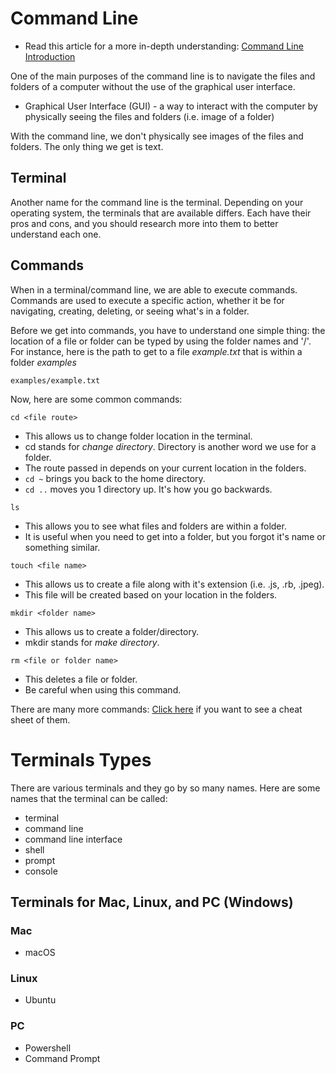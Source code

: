 # Command Line
* Read this article for a more in-depth understanding: [Command Line Introduction](https://developer.mozilla.org/en-US/docs/Learn/Tools_and_testing/Understanding_client-side_tools/Command_line#basic_built-in_terminal_commands)
  
One of the main purposes of the command line is to navigate the files and folders of a computer without the use of the graphical user interface.
- Graphical User Interface (GUI) - a way to interact with the computer by physically seeing the files and folders (i.e. image of a folder)
  
With the command line, we don't physically see images of the files and folders. The only thing we get is text.

## Terminal
Another name for the command line is the terminal. Depending on your operating system, the terminals that are available differs. Each have their pros and cons, and you should research more into them to better understand each one.

## Commands
When in a terminal/command line, we are able to execute commands. Commands are used to execute a specific action, whether it be for navigating, creating, deleting, or seeing what's in a folder.
  
Before we get into commands, you have to understand one simple thing: the location of a file or folder can be typed by using the folder names and '/'. For instance, here is the path to get to a file *example.txt* that is within a folder *examples*
```
examples/example.txt
```

Now, here are some common commands:
  
`cd <file route>` 
- This allows us to change folder location in the terminal.
- cd stands for *change directory*. Directory is another word we use for a folder.
- The route passed in depends on your current location in the folders.
- `cd ~` brings you back to the home directory.
- `cd ..` moves you 1 directory up. It's how you go backwards.

`ls`
- This allows you to see what files and folders are within a folder.
- It is useful when you need to get into a folder, but you forgot it's name or something similar.
  
`touch <file name>`
- This allows us to create a file along with it's extension (i.e. .js, .rb, .jpeg).
- This file will be created based on your location in the folders.

`mkdir <folder name>`
- This allows us to create a folder/directory.
- mkdir stands for *make directory*.
  
`rm <file or folder name>`
- This deletes a file or folder.
- Be careful when using this command.
  
There are many more commands: [Click here](https://www.git-tower.com/blog/command-line-cheat-sheet/) if you want to see a cheat sheet of them.

# Terminals Types
There are various terminals and they go by so many names. Here are some names that the terminal can be called:
- terminal
- command line
- command line interface
- shell
- prompt
- console
  
## Terminals for Mac, Linux, and PC (Windows)
### Mac
- macOS

### Linux
- Ubuntu

### PC
- Powershell
- Command Prompt
